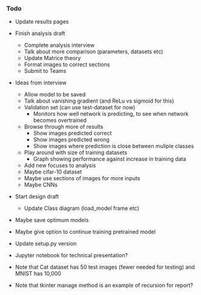 ### Todo

- Update results pages

- Finish analysis draft
  - Complete analysis interview
  - Talk about more comparison (parameters, datasets etc)
  - Update Matrice theory
  - Format images to correct sections
  - Submit to Teams

- Ideas from interview
  - Allow model to be saved
  - Talk about vanishing gradient (and ReLu vs sigmoid for this)
  - Validation set (can use test-dataset for now)
    - Monitors how well network is predicting, to see when network becomes overtrained
  - Browse through more of results
    - Show images predicted correct
    - Show images predicted wrong
    - Show images where prediction is close between muliple classes
  - Play around with size of training datasets
    - Graph showing performance against increase in training data
  - Add new focuses to analysis
  - Maybe cifar-10 dataset
  - Maybe use sections of images for more inputs
  - Maybe CNNs

- Start design draft
  - Update Class diagram (load_model frame etc)

- Maybe save optimum models
- Maybe give option to continue training pretrained model

- Update setup.py version

- Jupyter notebook for technical presentation?

- Note that Cat dataset has 50 test images (fewer needed for testing) and MNIST has 10,000
- Note that tkinter manage method is an example of recursion for report?
